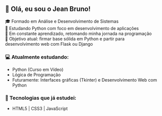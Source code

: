## 👋 Olá, eu sou o Jean Bruno!

🎓 Formado em Análise e Desenvolvimento de Sistemas  
🐍 Estudando Python com foco em desenvolvimento de aplicações  
🌱 Em constante aprendizado, retomando minha jornada na programação  
🚀 Objetivo atual: firmar base sólida em Python e partir para desenvolvimento web com Flask ou Django

### 💻 Atualmente estudando:
- Python (Curso em Vídeo)
- Lógica de Programação
- Futuramente: Interfaces gráficas (Tkinter) e Desenvolvimento Web com Python

### 🧰 Tecnologias que já estudei:
- HTML5 | CSS3 | JavaScript


<!-- Proudly created with GPRM ( https://gprm.itsvg.in ) -->
